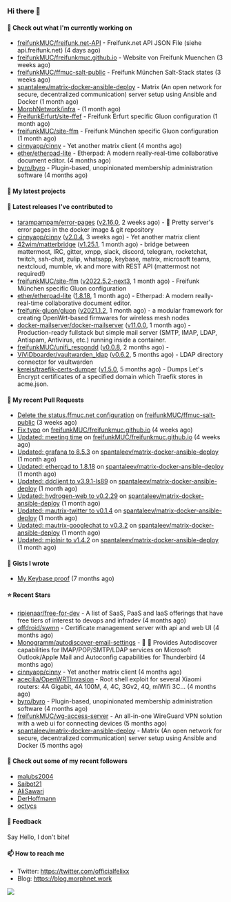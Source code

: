 ### Hi there 👋

#### 👷 Check out what I'm currently working on

- [freifunkMUC/freifunk.net-API](https://github.com/freifunkMUC/freifunk.net-API) - Freifunk.net API JSON File (siehe api.freifunk.net) (4 days ago)
- [freifunkMUC/freifunkmuc.github.io](https://github.com/freifunkMUC/freifunkmuc.github.io) - Website von Freifunk Muenchen (3 weeks ago)
- [freifunkMUC/ffmuc-salt-public](https://github.com/freifunkMUC/ffmuc-salt-public) - Freifunk München Salt-Stack states (3 weeks ago)
- [spantaleev/matrix-docker-ansible-deploy](https://github.com/spantaleev/matrix-docker-ansible-deploy) - Matrix (An open network for secure, decentralized communication) server setup using Ansible and Docker (1 month ago)
- [MorphNetwork/infra](https://github.com/MorphNetwork/infra) -  (1 month ago)
- [FreifunkErfurt/site-ffef](https://github.com/FreifunkErfurt/site-ffef) - Freifunk Erfurt specific Gluon configuration  (1 month ago)
- [freifunkMUC/site-ffm](https://github.com/freifunkMUC/site-ffm) - Freifunk München specific Gluon configuration (1 month ago)
- [cinnyapp/cinny](https://github.com/cinnyapp/cinny) - Yet another matrix client (4 months ago)
- [ether/etherpad-lite](https://github.com/ether/etherpad-lite) - Etherpad: A modern really-real-time collaborative document editor. (4 months ago)
- [byro/byro](https://github.com/byro/byro) - Plugin-based, unopinionated membership administration software (4 months ago)

#### 🌱 My latest projects


#### 🔭 Latest releases I've contributed to

- [tarampampam/error-pages](https://github.com/tarampampam/error-pages) ([v2.16.0](https://github.com/tarampampam/error-pages/releases/tag/v2.16.0), 2 weeks ago) - 🚧 Pretty server&#39;s error pages in the docker image &amp; git repository
- [cinnyapp/cinny](https://github.com/cinnyapp/cinny) ([v2.0.4](https://github.com/cinnyapp/cinny/releases/tag/v2.0.4), 3 weeks ago) - Yet another matrix client
- [42wim/matterbridge](https://github.com/42wim/matterbridge) ([v1.25.1](https://github.com/42wim/matterbridge/releases/tag/v1.25.1), 1 month ago) - bridge between mattermost, IRC, gitter, xmpp, slack, discord, telegram, rocketchat, twitch, ssh-chat, zulip, whatsapp, keybase, matrix, microsoft teams, nextcloud, mumble, vk and more with REST API (mattermost not required!)
- [freifunkMUC/site-ffm](https://github.com/freifunkMUC/site-ffm) ([v2022.5.2-next3](https://github.com/freifunkMUC/site-ffm/releases/tag/v2022.5.2-next3), 1 month ago) - Freifunk München specific Gluon configuration
- [ether/etherpad-lite](https://github.com/ether/etherpad-lite) ([1.8.18](https://github.com/ether/etherpad-lite/releases/tag/1.8.18), 1 month ago) - Etherpad: A modern really-real-time collaborative document editor.
- [freifunk-gluon/gluon](https://github.com/freifunk-gluon/gluon) ([v2021.1.2](https://github.com/freifunk-gluon/gluon/releases/tag/v2021.1.2), 1 month ago) - a modular framework for creating OpenWrt-based firmwares for wireless mesh nodes
- [docker-mailserver/docker-mailserver](https://github.com/docker-mailserver/docker-mailserver) ([v11.0.0](https://github.com/docker-mailserver/docker-mailserver/releases/tag/v11.0.0), 1 month ago) - Production-ready fullstack but simple mail server (SMTP, IMAP, LDAP, Antispam, Antivirus, etc.) running inside a container.
- [freifunkMUC/unifi_respondd](https://github.com/freifunkMUC/unifi_respondd) ([v0.0.8](https://github.com/freifunkMUC/unifi_respondd/releases/tag/v0.0.8), 2 months ago) - 
- [ViViDboarder/vaultwarden_ldap](https://github.com/ViViDboarder/vaultwarden_ldap) ([v0.6.2](https://github.com/ViViDboarder/vaultwarden_ldap/releases/tag/v0.6.2), 5 months ago) - LDAP directory connector for vaultwarden
- [kereis/traefik-certs-dumper](https://github.com/kereis/traefik-certs-dumper) ([v1.5.0](https://github.com/kereis/traefik-certs-dumper/releases/tag/v1.5.0), 5 months ago) - Dumps Let&#39;s Encrypt certificates of a specified domain which Traefik stores in acme.json.

#### 🔨 My recent Pull Requests

- [Delete the status.ffmuc.net configuration](https://github.com/freifunkMUC/ffmuc-salt-public/pull/104) on [freifunkMUC/ffmuc-salt-public](https://github.com/freifunkMUC/ffmuc-salt-public) (3 weeks ago)
- [Fix typo](https://github.com/freifunkMUC/freifunkmuc.github.io/pull/334) on [freifunkMUC/freifunkmuc.github.io](https://github.com/freifunkMUC/freifunkmuc.github.io) (4 weeks ago)
- [Updated: meeting time](https://github.com/freifunkMUC/freifunkmuc.github.io/pull/333) on [freifunkMUC/freifunkmuc.github.io](https://github.com/freifunkMUC/freifunkmuc.github.io) (4 weeks ago)
- [Updated: grafana to 8.5.3](https://github.com/spantaleev/matrix-docker-ansible-deploy/pull/1845) on [spantaleev/matrix-docker-ansible-deploy](https://github.com/spantaleev/matrix-docker-ansible-deploy) (1 month ago)
- [Updated: etherpad to 1.8.18](https://github.com/spantaleev/matrix-docker-ansible-deploy/pull/1844) on [spantaleev/matrix-docker-ansible-deploy](https://github.com/spantaleev/matrix-docker-ansible-deploy) (1 month ago)
- [Updated: ddclient to v3.9.1-ls89](https://github.com/spantaleev/matrix-docker-ansible-deploy/pull/1843) on [spantaleev/matrix-docker-ansible-deploy](https://github.com/spantaleev/matrix-docker-ansible-deploy) (1 month ago)
- [Updated: hydrogen-web to v0.2.29](https://github.com/spantaleev/matrix-docker-ansible-deploy/pull/1842) on [spantaleev/matrix-docker-ansible-deploy](https://github.com/spantaleev/matrix-docker-ansible-deploy) (1 month ago)
- [Updated: mautrix-twitter to v0.1.4](https://github.com/spantaleev/matrix-docker-ansible-deploy/pull/1841) on [spantaleev/matrix-docker-ansible-deploy](https://github.com/spantaleev/matrix-docker-ansible-deploy) (1 month ago)
- [Updated: mautrix-googlechat to v0.3.2](https://github.com/spantaleev/matrix-docker-ansible-deploy/pull/1840) on [spantaleev/matrix-docker-ansible-deploy](https://github.com/spantaleev/matrix-docker-ansible-deploy) (1 month ago)
- [Updated: mjolnir to v1.4.2](https://github.com/spantaleev/matrix-docker-ansible-deploy/pull/1839) on [spantaleev/matrix-docker-ansible-deploy](https://github.com/spantaleev/matrix-docker-ansible-deploy) (1 month ago)

#### 📓 Gists I wrote

- [My Keybase proof](https://gist.github.com/69863960a08efeb03ad576ccaf93d880) (7 months ago)

#### ⭐ Recent Stars

- [ripienaar/free-for-dev](https://github.com/ripienaar/free-for-dev) - A list of SaaS, PaaS and IaaS offerings that have free tiers of interest to devops and infradev (4 months ago)
- [offdroid/swmn](https://github.com/offdroid/swmn) - Certificate management server with api and web UI (4 months ago)
- [Monogramm/autodiscover-email-settings](https://github.com/Monogramm/autodiscover-email-settings) - :whale: :wrench: Provides Autodiscover capabilities for IMAP/POP/SMTP/LDAP services on Microsoft Outlook/Apple Mail and Autoconfig capabilities for Thunderbird (4 months ago)
- [cinnyapp/cinny](https://github.com/cinnyapp/cinny) - Yet another matrix client (4 months ago)
- [acecilia/OpenWRTInvasion](https://github.com/acecilia/OpenWRTInvasion) - Root shell exploit for several Xiaomi routers: 4A Gigabit, 4A 100M, 4, 4C, 3Gv2, 4Q, miWifi 3C... (4 months ago)
- [byro/byro](https://github.com/byro/byro) - Plugin-based, unopinionated membership administration software (4 months ago)
- [freifunkMUC/wg-access-server](https://github.com/freifunkMUC/wg-access-server) - An all-in-one WireGuard VPN solution with a web ui for connecting devices (5 months ago)
- [spantaleev/matrix-docker-ansible-deploy](https://github.com/spantaleev/matrix-docker-ansible-deploy) - Matrix (An open network for secure, decentralized communication) server setup using Ansible and Docker (5 months ago)

#### 👯 Check out some of my recent followers

- [malubs2004](https://github.com/malubs2004)
- [Saibot21](https://github.com/Saibot21)
- [AliSawari](https://github.com/AliSawari)
- [DerHoffmann](https://github.com/DerHoffmann)
- [octycs](https://github.com/octycs)

#### 💬 Feedback

Say Hello, I don't bite!

#### 📫 How to reach me

- Twitter: https://twitter.com/officialfelixx
- Blog: https://blog.morphnet.work

<img align="left" src="https://github-readme-stats.vercel.app/api?username=GoliathLabs&show_icons=true&hide_border=true&layout=compact&theme=chartreuse-dark&hide_rank=true&include_all_commits=true&bg_color=0d1117" />
